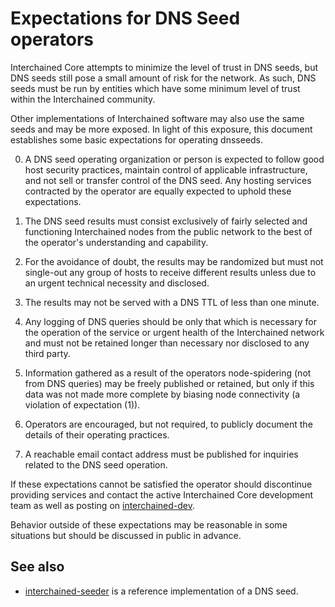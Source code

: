 Expectations for DNS Seed operators
====================================

Interchained Core attempts to minimize the level of trust in DNS seeds,
but DNS seeds still pose a small amount of risk for the network.
As such, DNS seeds must be run by entities which have some minimum
level of trust within the Interchained community.

Other implementations of Interchained software may also use the same
seeds and may be more exposed. In light of this exposure, this
document establishes some basic expectations for operating dnsseeds.

0. A DNS seed operating organization or person is expected to follow good
host security practices, maintain control of applicable infrastructure,
and not sell or transfer control of the DNS seed. Any hosting services
contracted by the operator are equally expected to uphold these expectations.

1. The DNS seed results must consist exclusively of fairly selected and
functioning Interchained nodes from the public network to the best of the
operator's understanding and capability.

2. For the avoidance of doubt, the results may be randomized but must not
single-out any group of hosts to receive different results unless due to an
urgent technical necessity and disclosed.

3. The results may not be served with a DNS TTL of less than one minute.

4. Any logging of DNS queries should be only that which is necessary
for the operation of the service or urgent health of the Interchained
network and must not be retained longer than necessary nor disclosed
to any third party.

5. Information gathered as a result of the operators node-spidering
(not from DNS queries) may be freely published or retained, but only
if this data was not made more complete by biasing node connectivity
(a violation of expectation (1)).

6. Operators are encouraged, but not required, to publicly document the
details of their operating practices.

7. A reachable email contact address must be published for inquiries
related to the DNS seed operation.

If these expectations cannot be satisfied the operator should
discontinue providing services and contact the active Interchained
Core development team as well as posting on
[interchained-dev](https://lists.linuxfoundation.org/mailman/listinfo/interchained-dev).

Behavior outside of these expectations may be reasonable in some
situations but should be discussed in public in advance.

See also
----------
- [interchained-seeder](https://github.com/sipa/interchained-seeder) is a reference implementation of a DNS seed.
